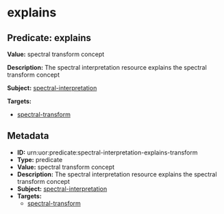# explains

## Predicate: explains

**Value:** spectral transform concept

**Description:** The spectral interpretation resource explains the spectral transform concept

**Subject:** [spectral-interpretation](../Concepts/spectral-interpretation.md)

**Targets:**

- [spectral-transform](../Concepts/spectral-transform.md)

## Metadata

- **ID:** urn:uor:predicate:spectral-interpretation-explains-transform
- **Type:** predicate
- **Value:** spectral transform concept
- **Description:** The spectral interpretation resource explains the spectral transform concept
- **Subject:** [spectral-interpretation](../Concepts/spectral-interpretation.md)
- **Targets:**
  - [spectral-transform](../Concepts/spectral-transform.md)
